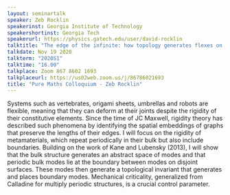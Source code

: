 ```yaml
---
layout: seminartalk
speaker: Zeb Rocklin
speakerinst: Georgia Institute of Technology
speakershortinst: Georgia Tech
speakerurl: https://physics.gatech.edu/user/david-rocklin
talktitle: "The edge of the infinite: how topology generates flexes on the boundaries of periodic frames"
talkdate: Nov 19 2020
talkterm: "2020S1"
talktime: "16.00"
talkplace: Zoom 867 8602 1693
talkplaceurl: https://us02web.zoom.us/j/86786021693
title: "Pure Maths Colloquium - Zeb Rocklin"
---
```


 Systems such as vertebrates, origami sheets, umbrellas and robots are flexible, meaning that they can deform at their joints despite the rigidity of their constitutive elements. Since the time of JC Maxwell, rigidity theory has described such phenomena by identifying the spatial embeddings of graphs that preserve the lengths of their edges. I will focus on the rigidity of metamaterials, which repeat periodically in their bulk but also include boundaries. Building on the work of Kane and Lubensky (2013), I will show that the bulk structure generates an abstract space of modes and that periodic bulk modes lie at the boundary between modes on disjoint surfaces. These modes then generate a topological invariant that generates and places boundary modes. Mechanical criticality, generalized from Calladine for multiply periodic structures, is a crucial control parameter.